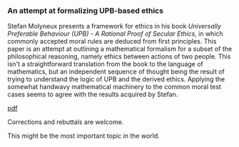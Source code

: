 ### An attempt at formalizing UPB-based ethics
Stefan Molyneux presents a framework for ethics in his book *Universally Preferable Behaviour (UPB) - A Rational Proof of Secular Ethics*, in which commonly accepted moral rules are deduced from first principles. This paper is an attempt at outlining a mathematical formalism for a subset of the philosophical reasoning, namely ethics between actions of two people. This isn't a straightforward translation from the book to the language of mathematics, but an independent sequence of thought being the result of trying to understand the logic of UPB and the derived ethics. Applying the somewhat handwavy mathematical machinery to the common moral test cases seems to agree with the results acquired by Stefan.

[pdf](/data/upb_latest.pdf)

Corrections and rebuttals are welcome.

This might be the most important topic in the world.
